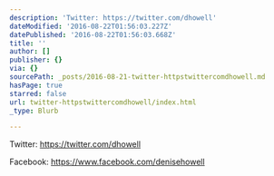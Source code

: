 ```yaml
---
description: 'Twitter: https://twitter.com/dhowell'
dateModified: '2016-08-22T01:56:03.227Z'
datePublished: '2016-08-22T01:56:03.668Z'
title: ''
author: []
publisher: {}
via: {}
sourcePath: _posts/2016-08-21-twitter-httpstwittercomdhowell.md
hasPage: true
starred: false
url: twitter-httpstwittercomdhowell/index.html
_type: Blurb

---
```

Twitter: https://twitter.com/dhowell

Facebook: https://www.facebook.com/denisehowell